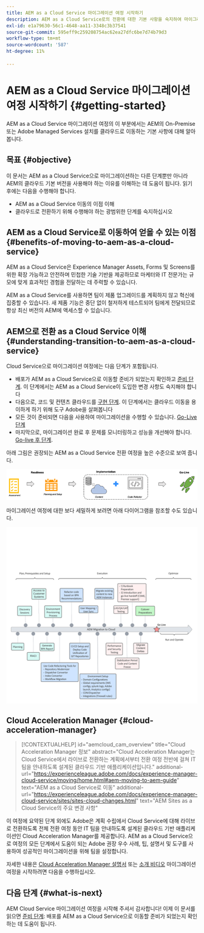 ```yaml
---
title: AEM as a Cloud Service 마이그레이션 여정 시작하기
description: AEM as a Cloud Service로의 전환에 대한 기본 사항을 숙지하여 마이그레이션 여정 시작
exl-id: e1a79630-56c1-4648-aa11-3348c3b37541
source-git-commit: 595eff9c259208754ac62ea27dfc6be7d74b79d3
workflow-type: tm+mt
source-wordcount: '587'
ht-degree: 11%

---
```


# AEM as a Cloud Service 마이그레이션 여정 시작하기 {#getting-started}

AEM as a Cloud Service 마이그레이션 여정의 이 부분에서는 AEM의 On-Premise 또는 Adobe Managed Services 설치를 클라우드로 이동하는 기본 사항에 대해 알아봅니다.

## 목표 {#objective}

이 문서는 AEM as a Cloud Service으로 마이그레이션하는 다른 단계뿐만 아니라 AEM의 클라우드 기본 버전을 사용해야 하는 이유를 이해하는 데 도움이 됩니다. 읽기 후에는 다음을 수행해야 합니다.

* AEM as a Cloud Service 이동의 이점 이해
* 클라우드로 전환하기 위해 수행해야 하는 광범위한 단계를 숙지하십시오

## AEM as a Cloud Service로 이동하여 얻을 수 있는 이점 {#benefits-of-moving-to-aem-as-a-cloud-service}

AEM as a Cloud Service은 Experience Manager Assets, Forms 및 Screens를 위한 확장 가능하고 안전하며 민첩한 기술 기반을 제공하므로 마케터와 IT 전문가는 규모에 맞게 효과적인 경험을 전달하는 데 주력할 수 있습니다.

AEM as a Cloud Service를 사용하면 팀이 제품 업그레이드를 계획하지 않고 혁신에 집중할 수 있습니다. 새 제품 기능은 중단 없이 철저하게 테스트되어 팀에게 전달되므로 항상 최신 버전의 AEM에 액세스할 수 있습니다.

## AEM으로 전환 as a Cloud Service 이해 {#understanding-transition-to-aem-as-a-cloud-service}

Cloud Service으로 마이그레이션 여정에는 다음 단계가 포함됩니다.

* 배포가 AEM as a Cloud Service으로 이동할 준비가 되었는지 확인하고 [준비 단계](/help/journey-migration/readiness.md). 이 단계에서는 AEM as a Cloud Service이 도입한 변경 사항도 숙지해야 합니다
* 다음으로, 코드 및 컨텐츠 클라우드를 [구현 단계](/help/journey-migration/implementation.md). 이 단계에서는 클라우드 이동을 용이하게 하기 위해 도구 Adobe을 살펴봅니다
* 모든 것이 준비되면 다음을 사용하여 마이그레이션을 수행할 수 있습니다. [Go-Live 단계](/help/journey-migration/go-live.md)
* 마지막으로, 마이그레이션 완료 후 문제를 모니터링하고 성능을 개선해야 합니다. [Go-live 후 단계](/help/journey-migration/post-go-live.md).

아래 그림은 권장되는 AEM as a Cloud Service 전환 여정을 높은 수준으로 보여 줍니다.

![이미지](/help/journey-migration/assets/move-aemcloud-process.png)

마이그레이션 여정에 대한 보다 세밀하게 보려면 아래 다이어그램을 참조할 수도 있습니다.

![이미지](/help/journey-migration/assets/migration-process.png)

## Cloud Acceleration Manager {#cloud-acceleration-manager}

>[!CONTEXTUALHELP]
>id="aemcloud_cam_overview"
>title="Cloud Acceleration Manager 정보"
>abstract="Cloud Acceleration Manager는 Cloud Service에서 라이브로 전환하는 계획에서부터 전환 여정 전반에 걸쳐 IT 팀을 안내하도록 설계된 클라우드 기반 애플리케이션입니다."
>additional-url="https://experienceleague.adobe.com/docs/experience-manager-cloud-service/moving/home.html#aem-moving-to-aem-guide" text="AEM as a Cloud Service로 이동"
>additional-url="https://experienceleague.adobe.com/docs/experience-manager-cloud-service/sites/sites-cloud-changes.html" text="AEM Sites as a Cloud Service의 주요 변경 사항"

이 여정에 요약된 단계 외에도 Adobe은 계획 수립에서 Cloud Service에 대해 라이브로 전환하도록 전체 전환 여정 동안 IT 팀을 안내하도록 설계된 클라우드 기반 애플리케이션인 Cloud Acceleration Manager를 제공합니다. AEM as a Cloud Service으로 여정의 모든 단계에서 도움이 되는 Adobe 권장 우수 사례, 팁, 설명서 및 도구를 사용하여 성공적인 마이그레이션을 위해 팀을 설정합니다.

자세한 내용은 [Cloud Acceleration Manager 설명서](/help/journey-migration/cloud-acceleration-manager/using-cam/getting-started-cam.md) 또는 [소개 비디오](https://experienceleague.adobe.com/?launch=ExperienceManager-A-1-2021.1.migration&amp;recommended=ExperienceManager-A-1-2021.1.migration&amp;lang=en#dashboard/learning) 마이그레이션 여정을 시작하려면 다음을 수행하십시오.

## 다음 단계 {#what-is-next}

AEM Cloud Service 마이그레이션 여정을 시작해 주셔서 감사합니다! 이제 이 문서를 읽으면 [준비 단계](/help/journey-migration/readiness.md): 배포를 AEM as a Cloud Service으로 이동할 준비가 되었는지 확인하는 데 도움이 됩니다.
